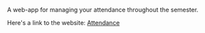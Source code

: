 
A web-app for managing your attendance throughout the semester. 

Here's a link to the website: [Attendance](https://attendance.pythonanywhere.com/webapp/home)



